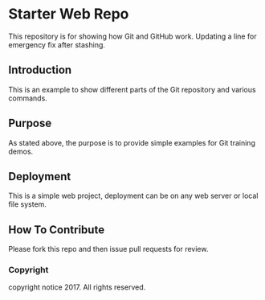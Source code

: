 # Starter Web Repo

This repository is for showing how Git and GitHub work. Updating a line for emergency fix after stashing.

## Introduction

This is an example to show different parts of the Git repository and various commands.

## Purpose

As stated above, the purpose is to provide simple examples for Git training demos.

## Deployment

This is a simple web project, deployment can be on any web server or local file system.

## How To Contribute

Please fork this repo and then issue pull requests for review.

### Copyright

copyright notice 2017. All rights reserved.

